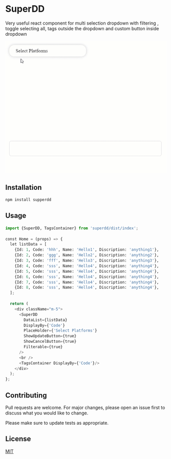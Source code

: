 # SuperDD

Very useful react component for multi selection dropdown with filtering , 
toggle selecting all, tags outside the dropdown and custom button inside dropdown

![Alt Text](src/ReadMe/supperdd.gif)

## Installation

```bash
npm install supperdd
```

## Usage

```python
import {SuperDD, TagsContainer} from 'superdd/dist/index';

const Home = (props) => {
  let listData = [
    {Id: 1, Code: 'hhh', Name: 'Hello1', Discription: 'anything1'},
    {Id: 2, Code: 'ggg', Name: 'Hello2', Discription: 'anything2'},
    {Id: 3, Code: 'fff', Name: 'Hello3', Discription: 'anything3'},
    {Id: 4, Code: 'sss', Name: 'Hello4', Discription: 'anything4'},
    {Id: 5, Code: 'sss', Name: 'Hello4', Discription: 'anything4'},
    {Id: 6, Code: 'sss', Name: 'Hello4', Discription: 'anything4'},
    {Id: 7, Code: 'sss', Name: 'Hello4', Discription: 'anything4'},
    {Id: 8, Code: 'sss', Name: 'Hello4', Discription: 'anything4'},
  ];

  return (
    <div className="m-5">
      <SuperDD
        DataList={listData}
        DisplayBy={'Code'}
        PlaceHolder={'Select Platforms'}
        ShowUpdateButton={true}
        ShowCancelButton={true}
        Filterable={true}
      />
      <br />
      <TagsContainer DisplayBy={'Code'}/>
    </div>
  );
};

```

## Contributing

Pull requests are welcome. For major changes, please open an issue first to discuss what you would like to change.

Please make sure to update tests as appropriate.

## License

[MIT](https://choosealicense.com/licenses/mit/)
